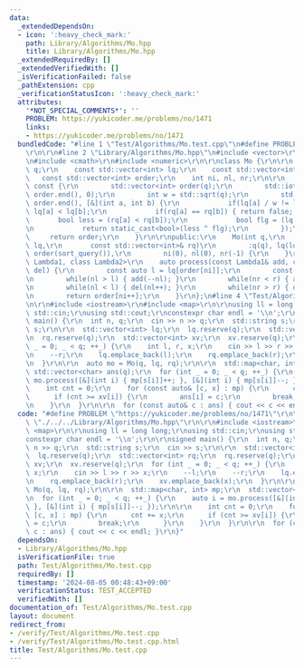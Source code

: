 ```yaml
---
data:
  _extendedDependsOn:
  - icon: ':heavy_check_mark:'
    path: Library/Algorithms/Mo.hpp
    title: Library/Algorithms/Mo.hpp
  _extendedRequiredBy: []
  _extendedVerifiedWith: []
  _isVerificationFailed: false
  _pathExtension: cpp
  _verificationStatusIcon: ':heavy_check_mark:'
  attributes:
    '*NOT_SPECIAL_COMMENTS*': ''
    PROBLEM: https://yukicoder.me/problems/no/1471
    links:
    - https://yukicoder.me/problems/no/1471
  bundledCode: "#line 1 \"Test/Algorithms/Mo.test.cpp\"\n#define PROBLEM \"https://yukicoder.me/problems/no/1471\"\
    \r\n\r\n#line 2 \"Library/Algorithms/Mo.hpp\"\n#include <vector>\r\n#include <algorithm>\r\
    \n#include <cmath>\r\n#include <numeric>\r\n\r\nclass Mo {\r\n\r\n    const int\
    \ q;\r\n    const std::vector<int> lq;\r\n    const std::vector<int> rq;\r\n \
    \   const std::vector<int> order;\r\n    int ni, nl, nr;\r\n\r\n    auto sort_query()\
    \ const {\r\n        std::vector<int> order(q);\r\n        std::iota(order.begin(),\
    \ order.end(), 0);\r\n        int w = std::sqrt(q);\r\n        std::sort(order.begin(),\
    \ order.end(), [&](int a, int b) {\r\n            if(lq[a] / w != lq[b] / w) return\
    \ lq[a] < lq[b];\r\n            if(rq[a] == rq[b]) { return false; }\r\n     \
    \       bool less = (rq[a] < rq[b]);\r\n            bool flg = (lq[a] / w) & 1;\r\
    \n            return static_cast<bool>(less ^ flg);\r\n        });\r\n\r\n   \
    \     return order;\r\n    }\r\n\r\npublic:\r\n    Mo(int q,\r\n       const std::vector<int>&\
    \ lq,\r\n       const std::vector<int>& rq)\r\n        :q(q), lq(lq), rq(rq),\
    \ order(sort_query()),\r\n        ni(0), nl(0), nr(-1) {\r\n    }\r\n\r\n    template<class\
    \ Lambda1, class Lambda2>\r\n    auto process(const Lambda1& add, const Lambda2&\
    \ del) {\r\n        const auto l = lq[order[ni]];\r\n        const auto r = rq[order[ni]];\r\
    \n        while(nl > l) { add(--nl); }\r\n        while(nr < r) { add(++nr); }\r\
    \n        while(nl < l) { del(nl++); }\r\n        while(nr > r) { del(nr--); }\r\
    \n        return order[ni++];\r\n    }\r\n};\n#line 4 \"Test/Algorithms/Mo.test.cpp\"\
    \n\r\n#include <iostream>\r\n#include <map>\r\n\r\nusing ll = long long;\r\nusing\
    \ std::cin;\r\nusing std::cout;\r\nconstexpr char endl = '\\n';\r\n\r\nsigned\
    \ main() {\r\n  int n, q;\r\n  cin >> n >> q;\r\n  std::string s;\r\n  cin >>\
    \ s;\r\n\r\n  std::vector<int> lq;\r\n  lq.reserve(q);\r\n  std::vector<int> rq;\r\
    \n  rq.reserve(q);\r\n  std::vector<int> xv;\r\n  xv.reserve(q);\r\n  for (int\
    \ _ = 0; _ < q; ++_) {\r\n    int l, r, x;\r\n    cin >> l >> r >> x;\r\n    --l;\r\
    \n    --r;\r\n    lq.emplace_back(l);\r\n    rq.emplace_back(r);\r\n    xv.emplace_back(x);\r\
    \n  }\r\n\r\n  auto mo = Mo(q, lq, rq);\r\n\r\n  std::map<char, int> mp;\r\n \
    \ std::vector<char> ans(q);\r\n  for (int _ = 0; _ < q; ++_) {\r\n    auto i =\
    \ mo.process([&](int i) { mp[s[i]]++; }, [&](int i) { mp[s[i]]--; });\r\n\r\n\
    \    int cnt = 0;\r\n    for (const auto& [c, x] : mp) {\r\n      cnt += x;\r\n\
    \      if (cnt >= xv[i]) {\r\n        ans[i] = c;\r\n        break;\r\n      }\r\
    \n    }\r\n  }\r\n\r\n  for (const auto& c : ans) { cout << c << endl; }\r\n}\n"
  code: "#define PROBLEM \"https://yukicoder.me/problems/no/1471\"\r\n\r\n#include\
    \ \"./../../Library/Algorithms/Mo.hpp\"\r\n\r\n#include <iostream>\r\n#include\
    \ <map>\r\n\r\nusing ll = long long;\r\nusing std::cin;\r\nusing std::cout;\r\n\
    constexpr char endl = '\\n';\r\n\r\nsigned main() {\r\n  int n, q;\r\n  cin >>\
    \ n >> q;\r\n  std::string s;\r\n  cin >> s;\r\n\r\n  std::vector<int> lq;\r\n\
    \  lq.reserve(q);\r\n  std::vector<int> rq;\r\n  rq.reserve(q);\r\n  std::vector<int>\
    \ xv;\r\n  xv.reserve(q);\r\n  for (int _ = 0; _ < q; ++_) {\r\n    int l, r,\
    \ x;\r\n    cin >> l >> r >> x;\r\n    --l;\r\n    --r;\r\n    lq.emplace_back(l);\r\
    \n    rq.emplace_back(r);\r\n    xv.emplace_back(x);\r\n  }\r\n\r\n  auto mo =\
    \ Mo(q, lq, rq);\r\n\r\n  std::map<char, int> mp;\r\n  std::vector<char> ans(q);\r\
    \n  for (int _ = 0; _ < q; ++_) {\r\n    auto i = mo.process([&](int i) { mp[s[i]]++;\
    \ }, [&](int i) { mp[s[i]]--; });\r\n\r\n    int cnt = 0;\r\n    for (const auto&\
    \ [c, x] : mp) {\r\n      cnt += x;\r\n      if (cnt >= xv[i]) {\r\n        ans[i]\
    \ = c;\r\n        break;\r\n      }\r\n    }\r\n  }\r\n\r\n  for (const auto&\
    \ c : ans) { cout << c << endl; }\r\n}"
  dependsOn:
  - Library/Algorithms/Mo.hpp
  isVerificationFile: true
  path: Test/Algorithms/Mo.test.cpp
  requiredBy: []
  timestamp: '2024-08-05 00:48:43+09:00'
  verificationStatus: TEST_ACCEPTED
  verifiedWith: []
documentation_of: Test/Algorithms/Mo.test.cpp
layout: document
redirect_from:
- /verify/Test/Algorithms/Mo.test.cpp
- /verify/Test/Algorithms/Mo.test.cpp.html
title: Test/Algorithms/Mo.test.cpp
---
```

